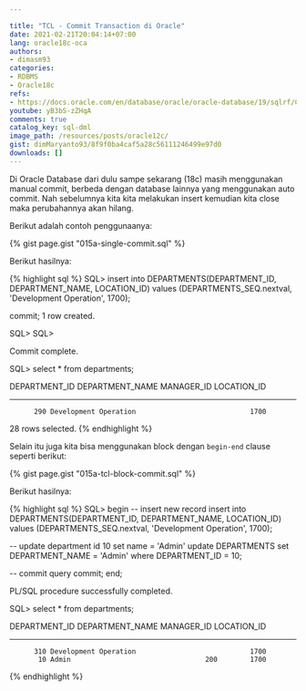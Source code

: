```yaml
---

title: "TCL - Commit Transaction di Oracle"
date: 2021-02-21T20:04:14+07:00
lang: oracle18c-oca
authors:
- dimasm93
categories:
- RDBMS
- Oracle18c
refs: 
- https://docs.oracle.com/en/database/oracle/oracle-database/19/sqlrf/COMMIT.html#GUID-6CD5C9A7-54B9-4FA2-BA3C-D6B4492B9EE2
youtube: yB3bS-zZHqA
comments: true
catalog_key: sql-dml
image_path: /resources/posts/oracle12c/
gist: dimMaryanto93/8f9f0ba4caf5a28c56111246499e97d0
downloads: []
---
```


Di Oracle Database dari dulu sampe sekarang (18c) masih menggunakan manual commit, berbeda dengan database lainnya yang menggunakan auto commit. Nah sebelumnya kita kita melakukan insert kemudian kita close maka perubahannya akan hilang.

Berikut adalah contoh penggunaanya:

<!--more-->

{% gist page.gist "015a-single-commit.sql" %}

Berikut hasilnya:

{% highlight sql %}
SQL> insert into DEPARTMENTS(DEPARTMENT_ID, DEPARTMENT_NAME, LOCATION_ID)
values (DEPARTMENTS_SEQ.nextval, 'Development Operation', 1700);

commit; 
1 row created.

SQL> SQL>

Commit complete.

SQL> select * from departments;

DEPARTMENT_ID DEPARTMENT_NAME                MANAGER_ID LOCATION_ID
------------- ------------------------------ ---------- -----------
          290 Development Operation                            1700

28 rows selected.
{% endhighlight %}

Selain itu juga kita bisa menggunakan block dengan `begin-end` clause seperti berikut:

{% gist page.gist "015a-tcl-block-commit.sql" %}

Berikut hasilnya:

{% highlight sql %}
SQL> begin
--     insert new record
    insert into DEPARTMENTS(DEPARTMENT_ID, DEPARTMENT_NAME, LOCATION_ID)
    values (DEPARTMENTS_SEQ.nextval, 'Development Operation', 1700);

-- update department id 10 set name = 'Admin'
    update DEPARTMENTS
    set DEPARTMENT_NAME = 'Admin'
    where DEPARTMENT_ID = 10;

--     commit query
    commit;
end;

PL/SQL procedure successfully completed.

SQL> select * from departments;

DEPARTMENT_ID DEPARTMENT_NAME                MANAGER_ID LOCATION_ID
------------- ------------------------------ ---------- -----------
          310 Development Operation                            1700
           10 Admin                                 200        1700
{% endhighlight %}